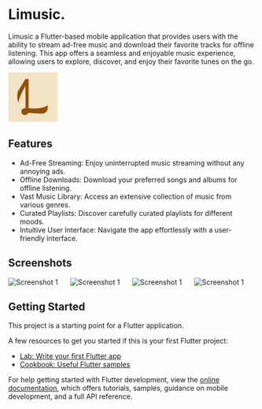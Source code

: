# Limusic.

Limusic a Flutter-based mobile application that provides users with the ability to stream ad-free music and download their favorite tracks for offline listening. This app offers a seamless and enjoyable music experience, allowing users to explore, discover, and enjoy their favorite tunes on the go.

<img src="assets/other_images/limusic-logo.png" alt="Limsuic logo" width="100" height="100">


## Features

* Ad-Free Streaming: Enjoy uninterrupted music streaming without any annoying ads.
* Offline Downloads: Download your preferred songs and albums for offline listening.
* Vast Music Library: Access an extensive collection of music from various genres.
* Curated Playlists: Discover carefully curated playlists for different moods.
* Intuitive User Interface: Navigate the app effortlessly with a user-friendly interface.


## Screenshots

<div style="display: flex; justify-content: space-between;">
  <img src="assets/other_images/screenshot-1.png" alt="Screenshot 1" width="200">
  <img src="assets/other_images/screenshot-2.png" alt="Screenshot 1" width="200">
  <img src="assets/other_images/screenshot-3.png" alt="Screenshot 1" width="200">
  <img src="assets/other_images/screenshot-4.png" alt="Screenshot 1" width="200">
</div>

## Getting Started

This project is a starting point for a Flutter application.

A few resources to get you started if this is your first Flutter project:

- [Lab: Write your first Flutter app](https://docs.flutter.dev/get-started/codelab)
- [Cookbook: Useful Flutter samples](https://docs.flutter.dev/cookbook)

For help getting started with Flutter development, view the
[online documentation](https://docs.flutter.dev/), which offers tutorials,
samples, guidance on mobile development, and a full API reference.
